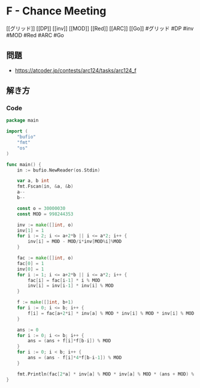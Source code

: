 # F - Chance Meeting
[[グリッド]] [[DP]] [[inv]] [[MOD]] [[Red]] [[ARC]] [[Go]]
#グリッド #DP #inv #MOD #Red #ARC #Go 

## 問題
- https://atcoder.jp/contests/arc124/tasks/arc124_f

## 解き方
### Code
```go
package main

import (
	"bufio"
	"fmt"
	"os"
)

func main() {
	in := bufio.NewReader(os.Stdin)

	var a, b int
	fmt.Fscan(in, &a, &b)
	a--
	b--

	const o = 30000030
	const MOD = 998244353

	inv := make([]int, o)
	inv[1] = 1
	for i := 2; i <= a+2*b || i <= a*2; i++ {
		inv[i] = MOD - MOD/i*inv[MOD%i]%MOD
	}

	fac := make([]int, o)
	fac[0] = 1
	inv[0] = 1
	for i := 1; i <= a+2*b || i <= a*2; i++ {
		fac[i] = fac[i-1] * i % MOD
		inv[i] = inv[i-1] * inv[i] % MOD
	}

	f := make([]int, b+1)
	for i := 0; i <= b; i++ {
		f[i] = fac[a+2*i] * inv[a] % MOD * inv[i] % MOD * inv[i] % MOD
	}

	ans := 0
	for i := 0; i <= b; i++ {
		ans = (ans + f[i]*f[b-i]) % MOD
	}
	for i := 0; i < b; i++ {
		ans = (ans - f[i]*4*f[b-i-1]) % MOD
	}

	fmt.Println(fac[2*a] * inv[a] % MOD * inv[a] % MOD * (ans + MOD) % MOD)
}
```